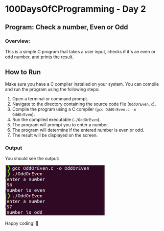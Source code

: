 
# 100DaysOfCProgramming - Day 2

## Program: Check a number, Even or Odd

### Overview:
This is a simple C program that takes a user input, checks if it's an even or odd number, and prints the result.
   
## How to Run

Make sure you have a C compiler installed on your system. You can compile and run the program using the following steps:

1. Open a terminal or command prompt.
2. Navigate to the directory containing the source code file (`OddOrEven.c`).
3. Compile the program using a C compiler (`gcc OddOrEven.c -o OddOrEven`).
4. Run the compiled executable (`./OddOrEven`).
5. The program will prompt you to enter a number.
6. The program will determine if the entered number is even or odd.
7. The result will be displayed on the screen.

### Output

You should see the output:

![OddOrEven Output](OddOrEven.png)


Happy coding! 🚀
